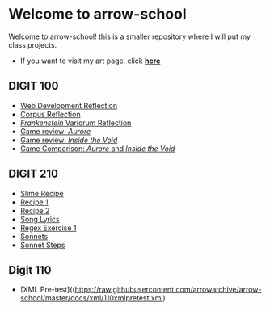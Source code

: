 # Welcome to arrow-school

Welcome to arrow-school! this is a smaller repository where I will put my class projects. 

* If you want to visit my art page, click **[here](https://arrowarchive.github.io/The-Arrowarchive/index)**

## DIGIT 100

* [Web Development Reflection](digit100/reflection.md)
* [Corpus Reflection](digit100/corpusreflection.md)
* [*Frankenstein* Variorum Reflection](digit100/variorum.md)
* [Game review: *Aurore*](digit100/aurore.md)
* [Game review: *Inside the Void*](digit100/review2.md)
* [Game Comparison: *Aurore* and *Inside the Void*](digit100/finalcomparison.md)

## DIGIT 210
* [Slime Recipe](https://raw.githubusercontent.com/arrowarchive/arrow-school/master/docs/xml/slime.xml)
* [Recipe 1](https://raw.githubusercontent.com/arrowarchive/arrow-school/master/docs/xml/recipe.xml)
* [Recipe 2](https://raw.githubusercontent.com/arrowarchive/arrow-school/master/docs/xml/recipe2.xml)
* [Song Lyrics](https://raw.githubusercontent.com/arrowarchive/arrow-school/master/docs/xml/songlyric.xml)
* [Regex Exercise 1](https://raw.githubusercontent.com/arrowarchive/arrow-school/master/docs/xml/rachelmoviedata.xml)
* [Sonnets](https://raw.githubusercontent.com/arrowarchive/arrow-school/master/docs/xml/rachelsonnets.xml)
* [Sonnet Steps](https://raw.githubusercontent.com/arrowarchive/arrow-school/master/docs/stepsonnets.md)

## Digit 110 
* [XML Pre-test]((https://raw.githubusercontent.com/arrowarchive/arrow-school/master/docs/xml/110xmlpretest.xml)
